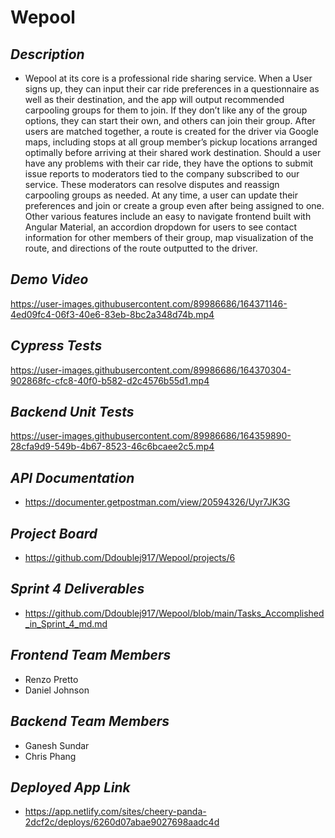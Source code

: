 # Wepool
## _Description_
- Wepool at its core is a professional ride sharing service. When a User signs up, they can input their car ride preferences in a questionnaire as well as their destination, and the app will output recommended carpooling groups for them to join. If they don’t like any of the group options, they can start their own, and others can join their group. After users are matched together, a route is created for the driver via Google maps, including stops at all group member’s pickup locations arranged optimally before arriving at their shared work destination. Should a user have any problems with their car ride, they have the options to submit issue reports to moderators tied to the company subscribed to our service. These moderators can resolve disputes and reassign carpooling groups as needed. At any time, a user can update their preferences and join or create a group even after being assigned to one. Other various features include an easy to navigate frontend built with Angular Material, an accordion dropdown for users to see contact information for other members of their group, map visualization of the route, and directions of the route outputted to the driver.
## _Demo Video_

https://user-images.githubusercontent.com/89986686/164371146-4ed09fc4-06f3-40e6-83eb-8bc2a348d74b.mp4

## _Cypress Tests_

https://user-images.githubusercontent.com/89986686/164370304-902868fc-cfc8-40f0-b582-d2c4576b55d1.mp4

## _Backend Unit Tests_

https://user-images.githubusercontent.com/89986686/164359890-28cfa9d9-549b-4b67-8523-46c6bcaee2c5.mp4

## _API Documentation_
- https://documenter.getpostman.com/view/20594326/Uyr7JK3G
## _Project Board_
- https://github.com/Ddoublej917/Wepool/projects/6
## _Sprint 4 Deliverables_
- https://github.com/Ddoublej917/Wepool/blob/main/Tasks_Accomplished_in_Sprint_4_md.md
## _Frontend Team Members_
- Renzo Pretto
- Daniel Johnson
## _Backend Team Members_
- Ganesh Sundar
- Chris Phang
## _Deployed App Link_
- https://app.netlify.com/sites/cheery-panda-2dcf2c/deploys/6260d07abae9027698aadc4d


